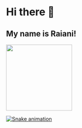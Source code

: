 # Hi there 👋 
## My name is Raiani!
<div>
<a href="https://github.com/raianipontes">
<img loading="lazy" height="180em" src="https://github-readme-stats.vercel.app/api/top-langs/?username=raianipontes&layout=compact&langs_count=7&theme=dracula"/>
</div>

![Snake animation](https://github.com/seu-usuário-aqui/raianipontes/blob/output/github-contribution-grid-snake.svg)
